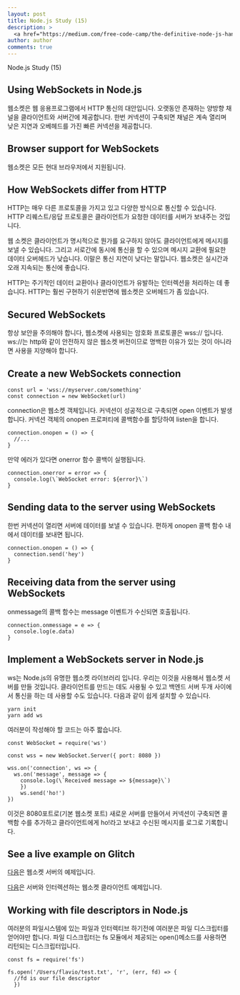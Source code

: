 ```yaml
---
layout: post
title: Node.js Study (15)
description: >
  <a href="https://medium.com/free-code-camp/the-definitive-node-js-handbook-6912378afc6e">학습자료링크</a>
author: author
comments: true
---
```

Node.js Study (15)

## Using WebSockets in Node.js
웹소켓은 웹 응용프로그램에서 HTTP 통신의 대안입니다. 오랫동안 존재하는 양방향 채널을 클라이언트와 서버간에 제공합니다. 한번 커넥션이 구축되면 채널은 계속 열리며 낮은 지연과 오베헤드를 가진 빠른 커넥션을 제공합니다.

## Browser support for WebSockets
웹소켓은 모든 현대 브라우저에서 지원됩니다.

## How WebSockets differ from HTTP
HTTP는 매우 다른 프로토콜을 가지고 있고 다양한 방식으로 통신할 수 있습니다. HTTP 리퀘스트/응답 프로토콜은 클라이언트가 요청한 데이터를 서버가 보내주는 것입니다.

웹 소켓은 클라이언트가 명시적으로 뭔가를 요구하지 않아도 클라이언트에게 메시지를 보낼 수 있습니다. 그리고 서로간에 동시에 통신을 할 수 있으며 메시지 교환에 필요한 데이터 오버헤드가 낮습니다. 이말은 통신 지연이 낮다는 말입니다. 웹소켓은 실시간과 오래 지속되는 통신에 좋습니다.

HTTP는 주기적인 데이터 교환이나 클라이언트가 유발하는 인터렉션을 처리하는 데 좋습니다. HTTP는 훨씬 구현하기 쉬운반면에 웹소켓은 오버헤드가 좀 있습니다.

## Secured WebSockets
항상 보안을 주의해야 합니다, 웹소켓에 사용되는 암호화 프로토콜은 wss:// 입니다. ws://는 http와 같이 안전하지 않은 웹소켓 버전이므로 명백한 이유가 있는 것이 아니라면 사용을 지양해야 합니다.

## Create a new WebSockets connection
```
const url = 'wss://myserver.com/something'
const connection = new WebSocket(url)
```
connection은 웹소켓 객체입니다. 커넥션이 성공적으로 구축되면 open 이벤트가 발생합니다. 커넥션 객체의 onopen 프로퍼티에 콜백함수를 할당하여 listen을 합니다.
```
connection.onopen = () => {
  //...
}
```
만약 에러가 있다면 onerror 함수 콜백이 실행됩니다.
```
connection.onerror = error => {
  console.log(\`WebSocket error: ${error}\`)
}
```

## Sending data to the server using WebSockets
한번 커넥션이 열리면 서버에 데이터를 보낼 수 있습니다. 편하게 onopen 콜백 함수 내에서 데이터를 보내면 됩니다.
```
connection.onopen = () => {
  connection.send('hey')
}
```

## Receiving data from the server using WebSockets
onmessage의 콜백 함수는 message 이벤트가 수신되면 호출됩니다.
```
connection.onmessage = e => {
  console.log(e.data)
}
```

## Implement a WebSockets server in Node.js
ws는 Node.js의 유명한 웹소켓 라이브러리 입니다. 우리는 이것을 사용해서 웹소켓 서버를 만들 것입니다. 클라이언트를 만드는 데도 사용될 수 있고 백엔드 서버 두개 사이에서 통신을 하는 데 사용할 수도 있습니다. 다음과 같이 쉽게 설치할 수 있습니다.
```
yarn init
yarn add ws
```
여러분이 작성해야 할 코드는 아주 짧습니다.
```
const WebSocket = require('ws')

const wss = new WebSocket.Server({ port: 8080 })

wss.on('connection', ws => {
  ws.on('message', message => {
    console.log(\`Received message => ${message}\`)
    })
    ws.send('ho!')
})
```
이것은 8080포트로(기본 웹소켓 포트) 새로운 서버를 만들어서 커넥션이 구축되면 콜백함 수를 추가하고 클라이언트에게 ho!라고 보내고 수신된 메시지를 로그로 기록합니다.

## See a live example on Glitch
<a href="https://glitch.com/edit/#!/flavio-websockets-server-example">다음</a>은 웹소켓 서버의 예제입니다.

<a href="https://glitch.com/edit/#!/flavio-websockets-client-example">다음</a>은 서버와 인터렉션하는 웹소켓 클라이언트 예제입니다.

## Working with file descriptors in Node.js
여러분의 파일시스템에 있는 파일과 인터렉티브 하기전에 여러분은 파일 디스크립터를 얻어야만 합니다. 파일 디스크립터는 fs 모듈에서 제공되는 open()메소드를 사용하면 리턴되는 디스크립터입니다.
```
const fs = require('fs')

fs.open('/Users/flavio/test.txt', 'r', (err, fd) => {
  //fd is our file descriptor
  })
```
